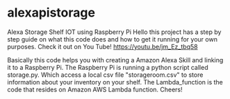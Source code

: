 # alexapistorage
Alexa Storage Shelf IOT using Raspberry Pi
Hello this project has a step by step guide on what this code does and how to get it running for your own purposes.
Check it out on You Tube! 
https://youtu.be/jm_Ez_tbq58

Basically this code helps you with creating a Amazon Alexa Skill and linking it to a Raspberry Pi. The Raspberry Pi is running a python script called storage.py. Which access a local csv file "storageroom.csv" to store information about your inventory on your shelf. The Lambda_function is the code that resides on Amazon AWS Lambda function. Cheers!
